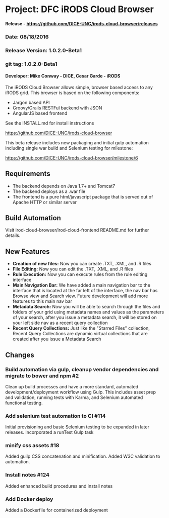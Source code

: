 # Project: DFC iRODS Cloud Browser

#### Release - https://github.com/DICE-UNC/irods-cloud-browser/releases

### Date: 08/18/2016
### Release Version: 1.0.2.0-Beta1
### git tag: 1.0.2.0-Beta1
#### Developer: Mike Conway - DICE, Cesar Garde - iRODS

The iRODS Cloud Browser allows simple, browser based access to any iRODS grid.  This browser is based on the following components:

* Jargon based API 
* Groovy/Grails RESTFul backend with JSON
* AngularJS based frontend

See the INSTALL.md for install instructions

https://github.com/DICE-UNC/irods-cloud-browser

This beta release includes new packaging and initial gulp automation including single war build and Selenium testing for milestone:

https://github.com/DICE-UNC/irods-cloud-browser/milestone/6

## Requirements

* The backend depends on Java 1.7+ and Tomcat7
* The backend deploys as a .war file
* The frontend is a pure html/javascript package that is served out of Apache HTTP or similar server

## Build Automation

Visit irod-cloud-browser/irod-cloud-frontend README.md for further details.

## New Features

* __Creation of new files:__ Now you can create .TXT, .XML, and .R files
* __File Editing:__ Now you can edit the .TXT, .XML, and .R files
* __Rule Execution:__ Now you can execute rules from the rule editing interface
* __Main Navigation Bar:__ We have added a main navigation bar to the interface that is located at the far left of the interface, the nav bar has Browse view and Search view. Future development will add more features to this main nav bar 
* __Metadata Search:__ Now you will be able to search through the files and folders of your grid using metadata names and values as the parameters of your search, after you issue a metadata search, it will be stored on your left side nav as a recent query collection
* __Recent Query Collections:__ Just like the "Starred Files" collection, Recent Query Collections are dynamic virtual collections that are created after you issue a Metadata Search

## Changes

### Build automation via gulp, cleanup vendor dependencies and migrate to bower and npm #2

Clean up build processes and have a more standard, automated development/deployment workflow using Gulp.  This includes asset prep and validation, running tests with Karma, and Selenium automated functional testing.

### Add selenium test automation to CI #114

Initial provisioning and basic Selenium testing to be expanded in later releases. Incorporated a runTest Gulp task

### minify css assets #18

Added guilp CSS concatenation and minification.  Added W3C validation to automation.

### Install notes #124

Added enhanced build procedures and install notes

### Add Docker deploy

Added a Dockerfile for containerized deployment
